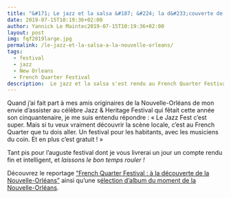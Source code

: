 ```yaml
---
title: "&#171; Le jazz et la salsa &#187; &#224; la d&#233;couverte de la Nouvelle-Orl&#233;ans"
date: 2019-07-15T10:19:36+02:00
author: Yannick Le Maintec2019-07-15T10:19:36+02:00
layout: post
img: fqf2019large.jpg
permalink: /le-jazz-et-la-salsa-a-la-nouvelle-orleans/
tags:
  - festival
  - jazz
  - New Orleans
  - French Quarter Festival
description:  Le jazz et la salsa s'est rendu au French Quarter Festival, l'occasion parfaite pour faire connaissance avec la scène de la Nouvelle-Orléans
---
```



Quand j’ai fait part à mes amis originaires de la Nouvelle-Orléans de mon envie d’assister au célèbre Jazz & Heritage Festival qui fêtait cette année son cinquantenaire, je me suis entendu répondre : « Le Jazz Fest c’est super. Mais si tu veux vraiment découvrir la scène locale, c’est au French Quarter que tu dois aller. Un festival pour les habitants, avec les musiciens du coin. Et en plus c’est gratuit ! »


Tant pis pour l’auguste festival dont je vous livrerai un jour un compte rendu fin et intelligent, et _laissons le bon temps rouler !_

Découvrez le reportage [&#8220;French Quarter Festival : à la découverte de la Nouvelle-Orléans&#8221;](https://www.lemonde.fr/le-jazz-et-la-salsa/article/2019/06/15/french-quarter-festival-a-la-decouverte-de-la-nouvelle-orleans_5476766_5324427.html) ainsi qu&#8217;une s[élection d&#8217;album du moment de la Nouvelle-Orléans](https://www.lemonde.fr/le-jazz-et-la-salsa/article/2019/06/29/selection-speciale-nouvelle-orleans-trombone-shorty-john-boutte-cha-wa-galactic-hot-8-preservation-hall_5483211_5324427.html).
